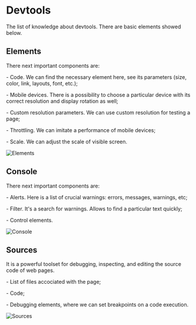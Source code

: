 # Devtools
The list of knowledge about devtools. There are basic elements showed below.
## Elements
<p> There next important components are:</p>
<p>- Code. We can find the necessary element here, see its parameters (size, color, link, layouts, font, etc.); </p>
<p>- Mobile devices. There is a possibility to choose a particular device with its correct resolution and display rotation as well;</p>
<p>- Custom resolution parameters. We can use custom resolution for testing a page;</p>
<p>- Throttling. We can imitate a performance of mobile devices;</p>
<p>- Scale. We can adjust the scale of visible screen. </p>

![Elements](https://res.cloudinary.com/dowdwz8ak/image/upload/v1705193582/Mobile_enn69l.png)
## Console
<p> There next important components are:</p>
<p>- Alerts. Here is a list of crucial warnings: errors, messages, warnings, etc;</p>
<p>- Filter. It's a search for warnings. Allows to find a particular text quickly;</p>
<p>- Control elements.</p>

![Console](https://res.cloudinary.com/dowdwz8ak/image/upload/v1705193582/Console_upwibr.png)
## Sources
<p> It is a powerful toolset for debugging, inspecting, and editing the source code of web pages.</p>
<p>- List of files accociated with the page;</p>
<p>- Code;</p>
<p>- Debugging elements, where we can set breakpoints on a code execution.</p>

![Sources](https://res.cloudinary.com/dowdwz8ak/image/upload/v1705193583/Sources_nkycic.png)
